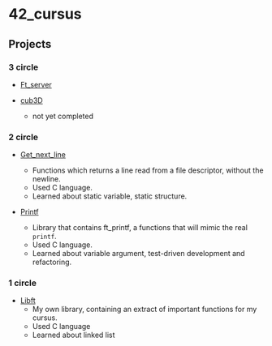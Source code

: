 # 42_cursus

Projects
----
### 3 circle
  - [Ft_server](https://github.com/humblEgo/42_cursus/tree/master/Ft_server)
  
  - [cub3D](https://github.com/humblEgo/42_cursus/tree/master/cub3D)
    - not yet completed
  
### 2 circle
  - [Get_next_line](https://github.com/humblEgo/42_cursus/tree/master/Get_next_line)
    - Functions which returns a line read from a file descriptor, without the newline.  
    - Used C language.
    - Learned about static variable, static structure.
    
  - [Printf](https://github.com/humblEgo/42_cursus/tree/master/Printf)
    - Library that contains ft_printf, a functions that will mimic the real `printf`.
    - Used C language.
    - Learned about variable argument, test-driven development and refactoring.

### 1 circle
  - [Libft](https://github.com/humblEgo/42_cursus/tree/master/Libft)
    - My own library, containing an extract of important functions for my cursus.
    - Used C language
    - Learned about linked list
  
